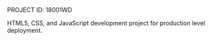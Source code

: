 PROJECT ID: 18001WD

HTML5, CSS, and JavaScript development project for production level deployment. 

